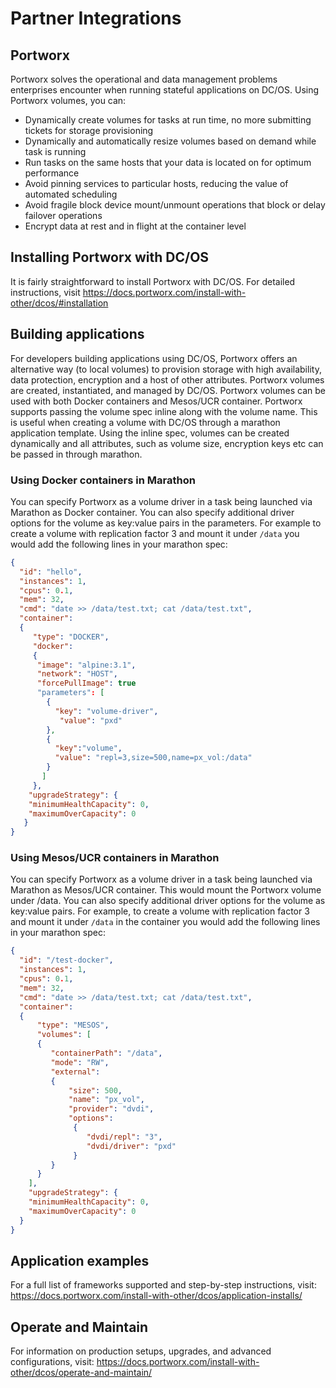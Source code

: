 # Partner Integrations

## Portworx

Portworx solves the operational and data management problems enterprises encounter when running stateful applications on DC/OS. 
Using Portworx volumes, you can:

* Dynamically create volumes for tasks at run time, no more submitting tickets for storage provisioning
* Dynamically and automatically resize volumes based on demand while task is running
* Run tasks on the same hosts that your data is located on for optimum performance
* Avoid pinning services to particular hosts, reducing the value of automated scheduling
* Avoid fragile block device mount/unmount operations that block or delay failover operations
* Encrypt data at rest and in flight at the container level

## Installing Portworx with DC/OS

It is fairly straightforward to install Portworx with DC/OS. 
For detailed instructions, visit https://docs.portworx.com/install-with-other/dcos/#installation

## Building applications

For developers building applications using DC/OS, Portworx offers an alternative way (to local volumes) to provision storage with high availability, data protection, encryption and a host of other attributes. Portworx volumes are created, instantiated, and managed by DC/OS. Portworx volumes can be used with both Docker containers and Mesos/UCR container.
Portworx supports passing the volume spec inline along with the volume name. This is useful when creating a volume with DC/OS through a marathon application template. Using the inline spec, volumes can be created dynamically and all attributes, such as volume size, encryption keys etc can be passed in through marathon.

### Using Docker containers in Marathon 

You can specify Portworx as a volume driver in a task being launched via Marathon as Docker container. You can also specify additional driver options for the volume as key:value pairs in the parameters. For example to create a volume with replication factor 3 and mount it under `/data` you would add the following lines in your marathon spec:

```json
{
  "id": "hello",
  "instances": 1,
  "cpus": 0.1,
  "mem": 32,
  "cmd": "date >> /data/test.txt; cat /data/test.txt",
  "container": 
  {
     "type": "DOCKER",
     "docker": 
     {
      "image": "alpine:3.1",
      "network": "HOST",
      "forcePullImage": true
      "parameters": [
        {
          "key": "volume-driver",
           "value": "pxd"
        }, 
        {
          "key":"volume",
          "value": "repl=3,size=500,name=px_vol:/data"
        }
       ]
     },
    "upgradeStrategy": {
    "minimumHealthCapacity": 0,
    "maximumOverCapacity": 0
   }
}
```
### Using Mesos/UCR containers in Marathon 
You can specify Portworx as a volume driver in a task being launched via Marathon as Mesos/UCR container. This would mount the Portworx volume under /data. You can also specify additional driver options for the volume as key:value pairs. For example, to create a volume with replication factor 3 and mount it under `/data` in the container you would add the following lines in your marathon spec:

```json
{
  "id": "/test-docker",
  "instances": 1,
  "cpus": 0.1,
  "mem": 32,
  "cmd": "date >> /data/test.txt; cat /data/test.txt",
  "container": 
  {
      "type": "MESOS",
      "volumes": [
      {
         "containerPath": "/data",
         "mode": "RW",
         "external": 
         {
             "size": 500,
             "name": "px_vol",
             "provider": "dvdi",
             "options": 
              {
                 "dvdi/repl": "3",
                 "dvdi/driver": "pxd"
              }
         }   
      }
    ],
    "upgradeStrategy": {
    "minimumHealthCapacity": 0,
    "maximumOverCapacity": 0
  }
}
```

## Application examples

For a full list of frameworks supported and step-by-step instructions, visit: https://docs.portworx.com/install-with-other/dcos/application-installs/

## Operate and Maintain

For information on production setups, upgrades, and advanced configurations, visit: https://docs.portworx.com/install-with-other/dcos/operate-and-maintain/

